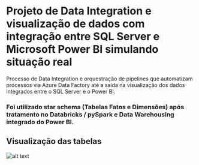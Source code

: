 # Projeto de Data Integration e visualização de dados com integração entre SQL Server e Microsoft Power BI simulando situação real
Processo de Data Integration e orquestração de pipelines que automatizam processos via Azure Data Factory até a saída na visualização dos dados integrados entre o SQL Server e o Power BI.

### Foi utilizado star schema (Tabelas Fatos e Dimensões) após tratamento no Databricks / pySpark e Data Warehousing integrado do Power BI.

## Visualização das tabelas

![alt text](https://i.imgur.com/RWBwj2W.png)
